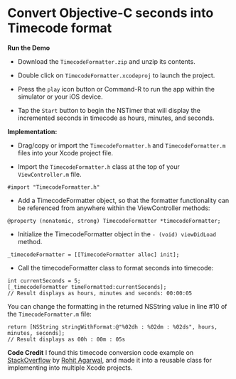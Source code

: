 # Convert Objective-C seconds into Timecode format

**Run the Demo**

* Download the `TimecodeFormatter.zip` and unzip its contents.

* Double click on `TimecodeFormatter.xcodeproj` to launch the project.

* Press the `play` icon button or Command-R to run the app within the simulator or your iOS device.

* Tap the `Start` button to begin the NSTimer that will display the incremented seconds in timecode as hours, minutes, and seconds.

**Implementation:**

* Drag/copy or import the `TimecodeFormatter.h` and `TimecodeFormatter.m` files into your Xcode project file.

* Import the `TimecodeFormatter.h` class at the top of your `ViewController.m` file.

```objc
#import "TimecodeFormatter.h"
```

* Add a TimecodeFormatter object, so that the formatter functionality can be referenced from anywhere within the ViewController methods:

```objc
@property (nonatomic, strong) TimecodeFormatter *timecodeFormatter;
```

* Initialize the TimecodeFormatter object in the `- (void) viewDidLoad` method.

```objc
_timecodeFormatter = [[TimecodeFormatter alloc] init];
```

* Call the timecodeFormatter class to format seconds into timecode:

```objc
int currentSeconds = 5;
[_timecodeFormatter timeFormatted:currentSeconds]; 
// Result displays as hours, minutes and seconds: 00:00:05
```

You can change the formatting in the returned NSString value in line #10 of the `TimecodeFormatter.m` file:

```objc
return [NSString stringWithFormat:@"%02dh : %02dm : %02ds", hours, minutes, seconds]; 
// Result displays as 00h : 00m : 05s
```
**Code Credit**
I found this timecode conversion code example on <a href="http://stackoverflow.com/questions/1739383/convert-seconds-integer-to-hhmm-iphone" target="_blank">StackOverflow</a> by <a href="http://stackoverflow.com/users/108955/rohit-agarwal" target="_blank">Rohit Agarwal</a>, and made it into a reusable class for implementing into multiple Xcode projects.
